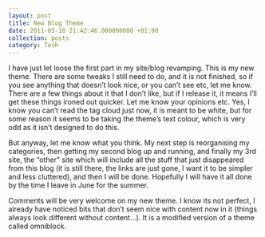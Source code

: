 ```yaml
---
layout: post
title: New Blog Theme
date: 2011-05-18 21:42:46.000000000 +01:00
collection: posts
category: Tech
---
```


I have just let loose the first part in my site/blog revamping. This is my new theme. There are some tweaks I still need to do, and it is not finished, so if you see anything that doesn’t look nice, or you can’t see etc, let me know. There are a few things about it that I don’t like, but if I release it, it means I’ll get these things ironed out quicker. Let me know your opinions etc. Yes, I know you can’t read the tag cloud just now, it is meant to be white, but for some reason it seems to be taking the theme’s text colour, which is very odd as it isn’t designed to do this.

But anyway, let me know what you think. My next step is reorganising my categories, then getting my second blog up and running, and finally my 3rd site, the “other” site which will include all the stuff that just disappeared from this blog (it is still there, the links are just gone, I want it to be simpler and less cluttered), and then I will be done. Hopefully I will have it all done by the time I leave in June for the summer.

Comments will be very welcome on my new theme. I know its not perfect, I already have noticed bits that don’t seem nice with content now in it (things always look different without content…). It is a modified version of a theme called omniblock.
